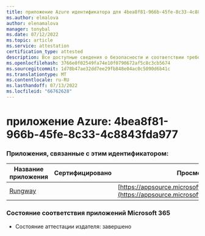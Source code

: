 ```yaml
---
title: приложение Azure идентификатора для 4bea8f81-966b-45fe-8c33-4c8843fda977
ms.author: elmalova
author: elenamalova
manager: tonybal
ms.date: 07/12/2022
ms.topic: article
ms.service: attestation
certification_type: attested
description: Все доступные сведения о безопасности и соответствии требованиям для 4bea8f81-966b-45fe-8c33-4c8843fda977.
ms.openlocfilehash: 3766e0f02549fa74e10f0790672af5c8c3cb5674
ms.sourcegitcommit: 1d78b47ae32dd7ee29fb848e04ac0c5090d6b41c
ms.translationtype: MT
ms.contentlocale: ru-RU
ms.lasthandoff: 07/13/2022
ms.locfileid: "66762628"
---
```

# <a name="azure-app-id-4bea8f81-966b-45fe-8c33-4c8843fda977"></a>приложение Azure: 4bea8f81-966b-45fe-8c33-4c8843fda977


### <a name="apps-associated-with-this-id"></a>Приложения, связанные с этим идентификатором:
| **Название приложения** | **Сертифицировано** | **Просмотр в AppSource** |
|--------------|---------------|-----------------------|
| [Rungway](../forward/WA200004123.md) |  | [https://appsource.microsoft.com/product/office/WA200004123](https://appsource.microsoft.com/product/office/WA200004123) |

### <a name="microsoft-365-app-compliance-status"></a>Состояние соответствия приложений Microsoft 365
- Состояние аттестации издателя: завершено
